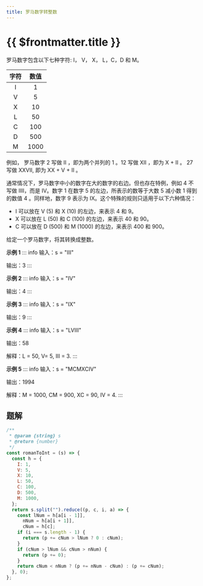 ```yaml
---
title: 罗马数字转整数
---
```


# {{ $frontmatter.title }}

罗马数字包含以下七种字符: I， V， X， L，C，D 和 M。

| 字符 | 数值 |
| :--: | :--: |
|  I   |  1   |
|  V   |  5   |
|  X   |  10  |
|  L   |  50  |
|  C   | 100  |
|  D   | 500  |
|  M   | 1000 |

例如， 罗马数字 2 写做 II ，即为两个并列的 1 。12 写做 XII ，即为 X + II 。 27 写做 XXVII, 即为 XX + V + II 。

通常情况下，罗马数字中小的数字在大的数字的右边。但也存在特例，例如 4 不写做 IIII，而是 IV。数字 1 在数字 5 的左边，所表示的数等于大数 5 减小数 1 得到的数值 4 。同样地，数字 9 表示为 IX。这个特殊的规则只适用于以下六种情况：

- I 可以放在 V (5) 和 X (10) 的左边，来表示 4 和 9。
- X 可以放在 L (50) 和 C (100) 的左边，来表示 40 和 90。
- C 可以放在 D (500) 和 M (1000) 的左边，来表示 400 和 900。

给定一个罗马数字，将其转换成整数。

**示例 1**
::: info
输入：s = "III"

输出：3
:::

**示例 2**
::: info
输入：s = "IV"

输出：4
:::

**示例 3**
::: info
输入：s = "IX"

输出：9
:::

**示例 4**
::: info
输入：s = "LVIII"

输出：58

解释：L = 50, V= 5, III = 3.
:::

**示例 5**
::: info
输入：s = "MCMXCIV"

输出：1994

解释：M = 1000, CM = 900, XC = 90, IV = 4.
:::

## 题解

```js
/**
 * @param {string} s
 * @return {number}
 */
const romanToInt = (s) => {
  const h = {
    I: 1,
    V: 5,
    X: 10,
    L: 50,
    C: 100,
    D: 500,
    M: 1000,
  };
  return s.split("").reduce((p, c, i, a) => {
    const lNum = h[a[i - 1]],
      nNum = h[a[i + 1]],
      cNum = h[c];
    if (i === s.length - 1) {
      return (p += cNum > lNum ? 0 : cNum);
    }
    if (cNum > lNum && cNum > nNum) {
      return (p += 0);
    }
    return cNum < nNum ? (p += nNum - cNum) : (p += cNum);
  }, 0);
};
```
